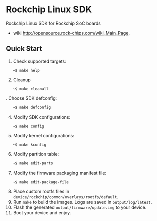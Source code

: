 # Rockchip Linux SDK

Rockchip Linux SDK for Rockchip SoC boards
  - wiki <http://opensource.rock-chips.com/wiki_Main_Page>.

## Quick Start

1. Check supported targets:
```shell
   ~$ make help
```
2. Cleanup
```shell
   ~$ make cleanall
```
. Choose SDK defconfig:
```shell
   ~$ make defconfig
```
4. Modify SDK configurations:
```shell
   ~$ make config
```
5. Modify kernel configurations:
```shell
   ~$ make kconfig
```
6. Modify partition table:
```shell
   ~$ make edit-parts
```
7. Modify the firmware packaging manifest file:
```shell
   ~$ make edit-package-file
```
8. Place custom rootfs files in `device/rockchip/common/overlays/rootfs/default`.
9. Run `make` to build the images. Logs are saved in `output/log/latest`.
10. Flash the generated `output/firmware/update.img` to your device.
11. Boot your device and enjoy.
